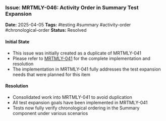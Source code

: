 ### Issue: MRTMLY-046: Activity Order in Summary Test Expansion
**Date:** 2025-04-05
**Tags:** #testing #summary #activity-order #chronological-order
**Status:** Resolved

#### Initial State
- This issue was initially created as a duplicate of MRTMLY-041
- Please refer to [MRTMLY-041](./MRTMLY-041-activity-order-summary-tests.md) for the complete implementation and resolution
- The implementation in MRTMLY-041 fully addresses the test expansion needs that were planned for this item

#### Resolution
- Consolidated work into MRTMLY-041 to avoid duplication
- All test expansion goals have been implemented in MRTMLY-041
- Tests now fully verify chronological ordering in the Summary component under various scenarios
